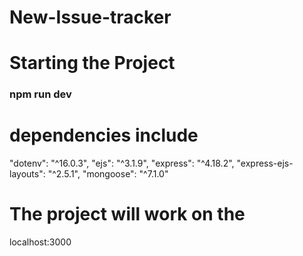 # New-Issue-tracker
# Starting the Project
### npm run dev

# dependencies include
 "dotenv": "^16.0.3",
    "ejs": "^3.1.9",
    "express": "^4.18.2",
    "express-ejs-layouts": "^2.5.1",
    "mongoose": "^7.1.0"


# The project will work on the 
localhost:3000
